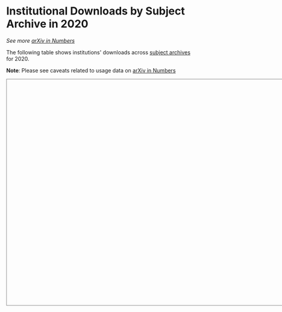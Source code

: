# Institutional Downloads by Subject Archive in 2020

_See more [arXiv in Numbers](/about/reports/2020_usage)_

The following table shows institutions' downloads across [subject archives](/category_taxonomy) for 2020. 

**Note**: Please see caveats related to usage data on [arXiv in Numbers](/about/reports/2020_usage)

<script type='text/javascript' src='https://tableau.cornell.edu/javascripts/api/viz_v1.js'></script>
<div class='tableauPlaceholder' style='width: 742px; height: 599px; border: 1px solid gray;'>
  <object class='tableauViz' width='742' height='599' style='display:none;'>
  <param name='host_url' value='https%3A%2F%2Ftableau.cornell.edu%2F' />
  <param name='embed_code_version' value='3' />
  <param name='site_root' value='&#47;t&#47;PublicContent' />
  <param name='name' value='arXiv2020byInstitutionArchive&#47;Sheet1' />
  <param name='tabs' value='no' />
  <param name='toolbar' value='yes' />
  <param name='showAppBanner' value='false' />
  </object>
</div>
